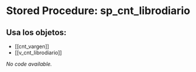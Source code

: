 # Stored Procedure: sp_cnt_librodiario

## Usa los objetos:
- [[cnt_vargen]]
- [[v_cnt_librodiario]]

*No code available.*
